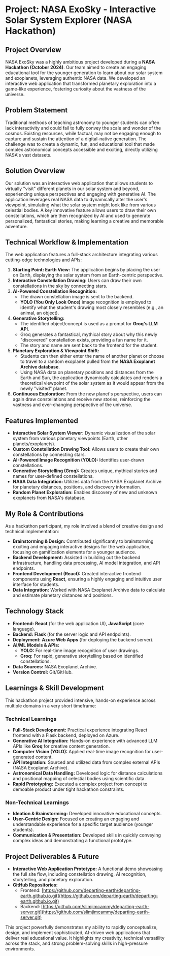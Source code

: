 # Project: NASA ExoSky - Interactive Solar System Explorer (NASA Hackathon)

## Project Overview

NASA ExoSky was a highly ambitious project developed during a **NASA Hackathon (October 2024)**. Our team aimed to create an engaging educational tool for the younger generation to learn about our solar system and exoplanets, leveraging authentic NASA data. We developed an interactive web application that transformed planetary exploration into a game-like experience, fostering curiosity about the vastness of the universe.

## Problem Statement

Traditional methods of teaching astronomy to younger students can often lack interactivity and could fail to fully convey the scale and wonder of the cosmos. Existing resources, while factual, may not be engaging enough to capture and sustain the attention of a digital-native generation. The challenge was to create a dynamic, fun, and educational tool that made complex astronomical concepts accessible and exciting, directly utilizing NASA's vast datasets.

## Solution Overview

Our solution was an interactive web application that allows students to virtually "visit" different planets in our solar system and beyond, experiencing unique perspectives and engaging with generative AI. The application leverages real NASA data to dynamically alter the user's viewpoint, simulating what the solar system might look like from various celestial bodies. A key innovative feature allows users to draw their own constellations, which are then recognized by AI and used to generate personalized, fantastical stories, making learning a creative and memorable adventure.

## Technical Workflow & Implementation

The web application features a full-stack architecture integrating various cutting-edge technologies and APIs:

1.  **Starting Point: Earth View:** The application begins by placing the user on Earth, displaying the solar system from an Earth-centric perspective.
2.  **Interactive Constellation Drawing:** Users can draw their own constellations in the sky by connecting stars.
3.  **AI-Powered Constellation Recognition:**
    * The drawn constellation image is sent to the backend.
    * **YOLO (You Only Look Once)** image recognition is employed to identify what the student's drawing most closely resembles (e.g., an animal, an object).
4.  **Generative Storytelling:**
    * The identified object/concept is used as a prompt for **Groq's LLM API**.
    * Groq generates a fantastical, mythical story about why this newly "discovered" constellation exists, providing a fun name for it.
    * The story and name are sent back to the frontend for the student.
5.  **Planetary Exploration & Viewpoint Shift:**
    * Students can then either enter the name of another planet or choose to travel to a random exoplanet pulled from the **NASA Exoplanet Archive database**.
    * Using NASA data on planetary positions and distances from the Earth and Sun, the application dynamically calculates and renders a theoretical viewpoint of the solar system as it would appear from the newly "visited" planet.
6.  **Continuous Exploration:** From the new planet's perspective, users can again draw constellations and receive new stories, reinforcing the vastness and ever-changing perspective of the universe.

## Features Implemented

* **Interactive Solar System Viewer:** Dynamic visualization of the solar system from various planetary viewpoints (Earth, other planets/exoplanets).
* **Custom Constellation Drawing Tool:** Allows users to create their own constellations by connecting stars.
* **AI-Powered Image Recognition (YOLO):** Identifies user-drawn constellations.
* **Generative Storytelling (Groq):** Creates unique, mythical stories and names for user-defined constellations.
* **NASA Data Integration:** Utilizes data from the NASA Exoplanet Archive for planetary distances, positions, and discovery information.
* **Random Planet Exploration:** Enables discovery of new and unknown exoplanets from NASA's database.

## My Role & Contributions

As a hackathon participant, my role involved a blend of creative design and technical implementation:

* **Brainstorming & Design:** Contributed significantly to brainstorming exciting and engaging interactive designs for the web application, focusing on gamification elements for a younger audience.
* **Backend Development:** Assisted in building out the backend infrastructure, handling data processing, AI model integration, and API endpoints.
* **Frontend Development (React):** Created interactive frontend components using **React**, ensuring a highly engaging and intuitive user interface for students.
* **Data Integration:** Worked with NASA Exoplanet Archive data to calculate and estimate planetary distances and positions.

## Technology Stack

* **Frontend:** **React** (for the web application UI), **JavaScript** (core language).
* **Backend:** **Flask** (for the server logic and API endpoints).
* **Deployment:** **Azure Web Apps** (for deploying the backend server).
* **AI/ML Models & APIs:**
    * **YOLO:** For real-time image recognition of user drawings.
    * **Groq:** For rapid, generative storytelling based on identified constellations.
* **Data Sources:** NASA Exoplanet Archive.
* **Version Control:** Git/GitHub.

## Learnings & Skill Development

This hackathon project provided intensive, hands-on experience across multiple domains in a very short timeframe:

### Technical Learnings
* **Full-Stack Development:** Practical experience integrating React frontend with a Flask backend, deployed on Azure.
* **Generative AI Integration:** Hands-on experience with advanced LLM APIs like **Groq** for creative content generation.
* **Computer Vision (YOLO):** Applied real-time image recognition for user-generated content.
* **API Integration:** Sourced and utilized data from complex external APIs (NASA Exoplanet Archive).
* **Astronomical Data Handling:** Developed logic for distance calculations and positional mapping of celestial bodies using scientific data.
* **Rapid Prototyping:** Executed a complex project from concept to demoable product under tight hackathon constraints.

### Non-Technical Learnings
* **Ideation & Brainstorming:** Developed innovative educational concepts.
* **User-Centric Design:** Focused on creating an engaging and understandable experience for a specific target audience (younger students).
* **Communication & Presentation:** Developed skills in quickly conveying complex ideas and demonstrating a functional prototype.

## Project Deliverables & Future

* **Interactive Web Application Prototype:** A functional demo showcasing the full site flow, including constellation drawing, AI recognition, storytelling, and planetary exploration.
* **GitHub Repositories:**
    * Frontend: [https://github.com/departing-earth/departing-earth.github.io.git](https://github.com/departing-earth/departing-earth.github.io.git)
    * Backend: [https://github.com/slimjimcammy/departing-earth-server.git](https://github.com/slimjimcammy/departing-earth-server.git)

This project powerfully demonstrates my ability to rapidly conceptualize, design, and implement sophisticated, AI-driven web applications that deliver real educational value. It highlights my creativity, technical versatility across the stack, and strong problem-solving skills in high-pressure environments.